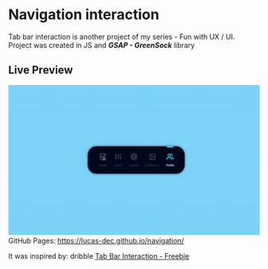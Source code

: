 # Navigation interaction

Tab bar interaction is another project of my series - Fun with UX / UI.  
Project was created in JS and **_GSAP - GreenSock_** library

## Live Preview

![Nav interaction Demo](nav-interaction.gif)  
GitHub Pages: https://lucas-dec.github.io/navigation/

It was inspired by: dribble [Tab Bar Interaction - Freebie](https://dribbble.com/shots/6923684-Tab-Bar-Interaction-Freebie)
